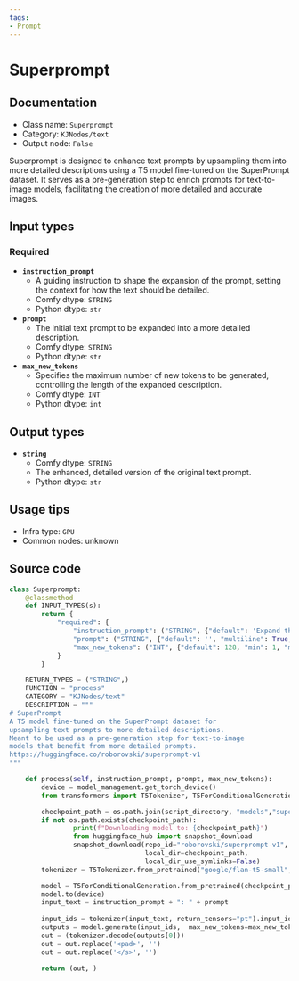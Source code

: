 ```yaml
---
tags:
- Prompt
---
```


# Superprompt
## Documentation
- Class name: `Superprompt`
- Category: `KJNodes/text`
- Output node: `False`

Superprompt is designed to enhance text prompts by upsampling them into more detailed descriptions using a T5 model fine-tuned on the SuperPrompt dataset. It serves as a pre-generation step to enrich prompts for text-to-image models, facilitating the creation of more detailed and accurate images.
## Input types
### Required
- **`instruction_prompt`**
    - A guiding instruction to shape the expansion of the prompt, setting the context for how the text should be detailed.
    - Comfy dtype: `STRING`
    - Python dtype: `str`
- **`prompt`**
    - The initial text prompt to be expanded into a more detailed description.
    - Comfy dtype: `STRING`
    - Python dtype: `str`
- **`max_new_tokens`**
    - Specifies the maximum number of new tokens to be generated, controlling the length of the expanded description.
    - Comfy dtype: `INT`
    - Python dtype: `int`
## Output types
- **`string`**
    - Comfy dtype: `STRING`
    - The enhanced, detailed version of the original text prompt.
    - Python dtype: `str`
## Usage tips
- Infra type: `GPU`
- Common nodes: unknown


## Source code
```python
class Superprompt:
    @classmethod
    def INPUT_TYPES(s):
        return {
            "required": {
                "instruction_prompt": ("STRING", {"default": 'Expand the following prompt to add more detail', "multiline": True}),
                "prompt": ("STRING", {"default": '', "multiline": True, "forceInput": True}),
                "max_new_tokens": ("INT", {"default": 128, "min": 1, "max": 4096, "step": 1}),
            } 
        }

    RETURN_TYPES = ("STRING",)
    FUNCTION = "process"
    CATEGORY = "KJNodes/text"
    DESCRIPTION = """
# SuperPrompt
A T5 model fine-tuned on the SuperPrompt dataset for  
upsampling text prompts to more detailed descriptions.  
Meant to be used as a pre-generation step for text-to-image  
models that benefit from more detailed prompts.  
https://huggingface.co/roborovski/superprompt-v1
"""

    def process(self, instruction_prompt, prompt, max_new_tokens):
        device = model_management.get_torch_device()
        from transformers import T5Tokenizer, T5ForConditionalGeneration

        checkpoint_path = os.path.join(script_directory, "models","superprompt-v1")
        if not os.path.exists(checkpoint_path):
                print(f"Downloading model to: {checkpoint_path}")
                from huggingface_hub import snapshot_download
                snapshot_download(repo_id="roborovski/superprompt-v1", 
                                  local_dir=checkpoint_path, 
                                  local_dir_use_symlinks=False)
        tokenizer = T5Tokenizer.from_pretrained("google/flan-t5-small", legacy=False)

        model = T5ForConditionalGeneration.from_pretrained(checkpoint_path, device_map=device)
        model.to(device)
        input_text = instruction_prompt + ": " + prompt
  
        input_ids = tokenizer(input_text, return_tensors="pt").input_ids.to(device)
        outputs = model.generate(input_ids,  max_new_tokens=max_new_tokens)
        out = (tokenizer.decode(outputs[0]))
        out = out.replace('<pad>', '')
        out = out.replace('</s>', '')
        
        return (out, )

```
